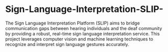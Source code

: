 # Sign-Language-Interpretation-SLIP-
The Sign Language Interpretation Platform (SLIP) aims to bridge communication gaps between hearing individuals and the deaf community by providing a robust, real-time sign language interpretation service. This project leverages computer vision and machine learning techniques to recognize and interpret sign language gestures accurately.
